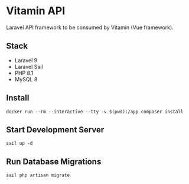 # Vitamin API

Laravel API framework to be consumed by Vitamin (Vue framework).

## Stack

- Laravel 9
- Laravel Sail
- PHP 8.1
- MySQL 8

## Install

```shell
docker run --rm --interactive --tty -v $(pwd):/app composer install
```

## Start Development Server

```shell
sail up -d
```

## Run Database Migrations

```shell
sail php artisan migrate
```

